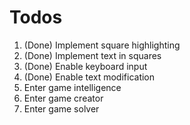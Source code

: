 # Todos

1. (Done) Implement square highlighting 
2. (Done) Implement text in squares 
3. (Done) Enable keyboard input
4. (Done) Enable text modification
5. Enter game intelligence
6. Enter game creator
7. Enter game solver